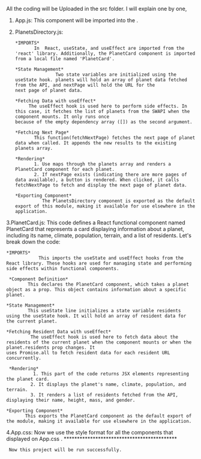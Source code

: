  All the coding will be Uploaded in the src folder. I will explain one by one,
 
1. App.js:
            This component will be imported into the <PlanetsDirectory/> .

2. PlanetsDirectory.js:

       *IMPORTS*
              In  React, useState, and useEffect are imported from the 'react' library. Additionally, the PlanetCard component is imported from a local file named 'PlanetCard'.

       *State Management*
                      Two state variables are initialized using the useState hook. planets will hold an array of planet data fetched from the API, and nextPage will hold the URL for the 
       next page of planet data.

       *Fetching Data with useEffect*
            The useEffect hook is used here to perform side effects. In this case, it fetches the list of planets from the SWAPI when the component mounts. It only runs once 
       because of the empty dependency array ([]) as the second argument.

       *Fetching Next Page*
              This function(fetchNextPage) fetches the next page of planet data when called. It appends the new results to the existing planets array.

       *Rendering*
              1. Use maps through the planets array and renders a PlanetCard component for each planet.
              2. If nextPage exists (indicating there are more pages of data available), a button is rendered. When clicked, it calls fetchNextPage to fetch and display the next page of planet data.

       *Exporting Component*
                 The PlanetsDirectory component is exported as the default export of this module, making it available for use elsewhere in the application.

3.PlanetCard.js:
     This code defines a React functional component named PlanetCard that represents a card displaying information about a planet, including its name, climate, population, terrain, and a list of residents. Let's break down the code:
    
    *IMPORTS*
                This imports the useState and useEffect hooks from the React library. These hooks are used for managing state and performing side effects within functional components.

     *Component Definition*
            This declares the PlanetCard component, which takes a planet object as a prop. This object contains information about a specific planet.

    *State Management*
            This useState line initializes a state variable residents using the useState hook. It will hold an array of resident data for the current planet.

    *Fetching Resident Data with useEffect*
             The useEffect hook is used here to fetch data about the residents of the current planet when the component mounts or when the planet.residents prop changes. It 
    uses Promise.all to fetch resident data for each resident URL concurrently.

     *Rendering*
              1. This part of the code returns JSX elements representing the planet card.
             2. It displays the planet's name, climate, population, and terrain.
             3. It renders a list of residents fetched from the API, displaying their name, height, mass, and gender.

    *Exporting Component*
           This exports the PlanetCard component as the default export of the module, making it available for use elsewhere in the application.
4.App.css:
          Now we use the style format for all the components that displayed on  App.css .
                                    *******************************************
                                    
     Now this project will be run successfully.
